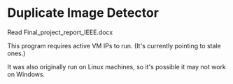 # Duplicate Image Detector
Read Final_project_report_IEEE.docx

This program requires active VM IPs to run. (It's currently pointing to stale ones.)

It was also originally run on Linux machines, so it's possible it may not work on Windows.
